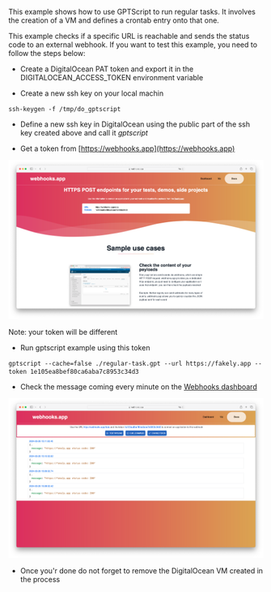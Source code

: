 This example shows how to use GPTScript to run regular tasks. It involves the creation of a VM and defines a crontab entry onto that one.  

This example checks if a specific URL is reachable and sends the status code to an external webhook. If you want to test this example, you need to follow the steps below:

- Create a DigitalOcean PAT token and export it in the DIGITALOCEAN_ACCESS_TOKEN environment variable

- Create a new ssh key on your local machin

```
ssh-keygen -f /tmp/do_gptscript
```

- Define a new ssh key in DigitalOcean using the public part of the ssh key created above and call it *gptscript*

- Get a token from [https://webhooks.app](https://webhooks.app)

![webhooks](./picts/webhooks-1.png)

Note: your token will be different

- Run gptscript example using this token

```
gptscript --cache=false ./regular-task.gpt --url https://fakely.app --token 1e105ea8bef80ca6aba7c8953c34d3
```

- Check the message coming every minute on the [Webhooks dashboard](https://webhooks.app/dashboard)

![webhooks](./picts/webhooks-2.png)

- Once you'r done do not forget to remove the DigitalOcean VM created in the process